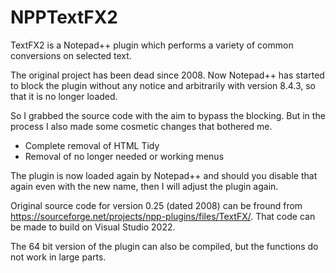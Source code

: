 # NPPTextFX2
TextFX2 is a Notepad++ plugin which performs a variety of common conversions on selected text.

The original project has been dead since 2008. Now Notepad++ has started to block the plugin without any notice and arbitrarily with version 8.4.3, so that it is no longer loaded.

So I grabbed the source code with the aim to bypass the blocking. But in the process I also made some cosmetic changes that bothered me.

- Complete removal of HTML Tidy
- Removal of no longer needed or working menus

The plugin is now loaded again by Notepad++ and should you disable that again even with the new name, then I will adjust the plugin again.

Original source code for version 0.25 (dated 2008) can be fround from https://sourceforge.net/projects/npp-plugins/files/TextFX/. That code can be made to build on Visual Studio 2022.

The 64 bit version of the plugin can also be compiled, but the functions do not work in large parts.
